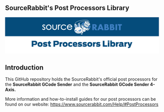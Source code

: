SourceRabbit's Post Processors Library
------
<p align="center">
<a href="https://www.sourcerabbit.com"><img src="https://github.com/SourceRabbit/post-processors/blob/main/_images/header2.png" alt="SourceRabbit Post Processors"></a>
</p>

Introduction
------
This GitHub repository holds the SourceRabbit's official post processors for the <b>SourceRabbit GCode Sender</b> and the <b>SourceRabbit GCode Sender 4-Axis.</b>

More information and how-to-install guides for our post processors can be found on our website: https://www.sourcerabbit.com/Help/#PostProcessors

